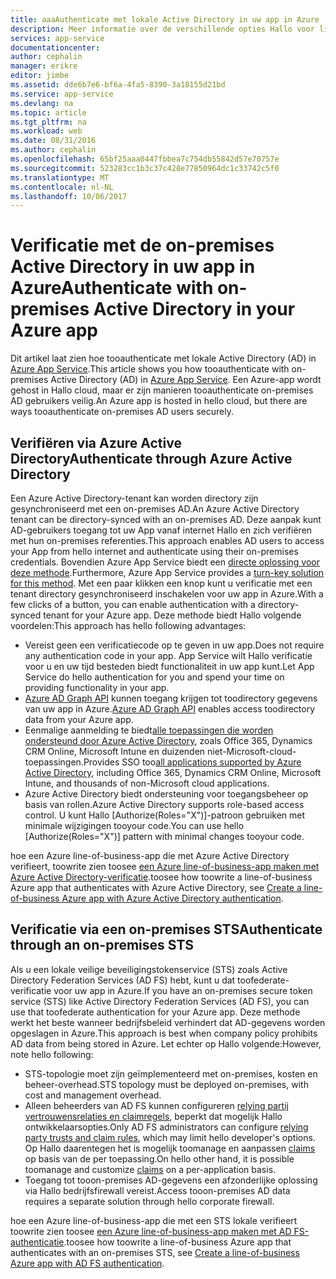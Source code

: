 ```yaml
---
title: aaaAuthenticate met lokale Active Directory in uw app in Azure | Microsoft Docs
description: Meer informatie over de verschillende opties Hallo voor line-of-business-apps in Azure App Service-tooauthenticate met lokale Active Directory
services: app-service
documentationcenter: 
author: cephalin
manager: erikre
editor: jimbe
ms.assetid: dde6b7e6-bf6a-4fa5-8390-3a18155d21bd
ms.service: app-service
ms.devlang: na
ms.topic: article
ms.tgt_pltfrm: na
ms.workload: web
ms.date: 08/31/2016
ms.author: cephalin
ms.openlocfilehash: 65bf25aaa0447fbbea7c754db55842d57e70757e
ms.sourcegitcommit: 523283cc1b3c37c428e77850964dc1c33742c5f0
ms.translationtype: MT
ms.contentlocale: nl-NL
ms.lasthandoff: 10/06/2017
---
```

# <a name="authenticate-with-on-premises-active-directory-in-your-azure-app"></a><span data-ttu-id="60911-103">Verificatie met de on-premises Active Directory in uw app in Azure</span><span class="sxs-lookup"><span data-stu-id="60911-103">Authenticate with on-premises Active Directory in your Azure app</span></span>
<span data-ttu-id="60911-104">Dit artikel laat zien hoe tooauthenticate met lokale Active Directory (AD) in [Azure App Service](../app-service/app-service-value-prop-what-is.md).</span><span class="sxs-lookup"><span data-stu-id="60911-104">This article shows you how tooauthenticate with on-premises Active Directory (AD) in [Azure App Service](../app-service/app-service-value-prop-what-is.md).</span></span> <span data-ttu-id="60911-105">Een Azure-app wordt gehost in Hallo cloud, maar er zijn manieren tooauthenticate on-premises AD gebruikers veilig.</span><span class="sxs-lookup"><span data-stu-id="60911-105">An Azure app is hosted in hello cloud, but there are ways tooauthenticate on-premises AD users securely.</span></span> 

## <a name="authenticate-through-azure-active-directory"></a><span data-ttu-id="60911-106">Verifiëren via Azure Active Directory</span><span class="sxs-lookup"><span data-stu-id="60911-106">Authenticate through Azure Active Directory</span></span>
<span data-ttu-id="60911-107">Een Azure Active Directory-tenant kan worden directory zijn gesynchroniseerd met een on-premises AD.</span><span class="sxs-lookup"><span data-stu-id="60911-107">An Azure Active Directory tenant can be directory-synced with an on-premises AD.</span></span> <span data-ttu-id="60911-108">Deze aanpak kunt AD-gebruikers toegang tot uw App vanaf internet Hallo en zich verifiëren met hun on-premises referenties.</span><span class="sxs-lookup"><span data-stu-id="60911-108">This approach enables AD users to access your App from hello internet and authenticate using their on-premises credentials.</span></span> <span data-ttu-id="60911-109">Bovendien Azure App Service biedt een [directe oplossing voor deze methode](../app-service-mobile/app-service-mobile-how-to-configure-active-directory-authentication.md).</span><span class="sxs-lookup"><span data-stu-id="60911-109">Furthermore, Azure App Service provides a [turn-key solution for this method](../app-service-mobile/app-service-mobile-how-to-configure-active-directory-authentication.md).</span></span> <span data-ttu-id="60911-110">Met een paar klikken een knop kunt u verificatie met een tenant directory gesynchroniseerd inschakelen voor uw app in Azure.</span><span class="sxs-lookup"><span data-stu-id="60911-110">With a few clicks of a button, you can enable authentication with a directory-synced tenant for your Azure app.</span></span> <span data-ttu-id="60911-111">Deze methode biedt Hallo volgende voordelen:</span><span class="sxs-lookup"><span data-stu-id="60911-111">This approach has hello following advantages:</span></span>

* <span data-ttu-id="60911-112">Vereist geen een verificatiecode op te geven in uw app.</span><span class="sxs-lookup"><span data-stu-id="60911-112">Does not require any authentication code in your app.</span></span> <span data-ttu-id="60911-113">App Service wilt Hallo verificatie voor u en uw tijd besteden biedt functionaliteit in uw app kunt.</span><span class="sxs-lookup"><span data-stu-id="60911-113">Let App Service do hello authentication for you and spend your time on providing functionality in your app.</span></span>
* <span data-ttu-id="60911-114">[Azure AD Graph API](http://msdn.microsoft.com/library/azure/hh974476.aspx) kunnen toegang krijgen tot toodirectory gegevens van uw app in Azure.</span><span class="sxs-lookup"><span data-stu-id="60911-114">[Azure AD Graph API](http://msdn.microsoft.com/library/azure/hh974476.aspx) enables access toodirectory data from your Azure app.</span></span>
* <span data-ttu-id="60911-115">Eenmalige aanmelding te biedt[alle toepassingen die worden ondersteund door Azure Active Directory](/marketplace/active-directory/), zoals Office 365, Dynamics CRM Online, Microsoft Intune en duizenden niet-Microsoft-cloud-toepassingen.</span><span class="sxs-lookup"><span data-stu-id="60911-115">Provides SSO too[all applications supported by Azure Active Directory](/marketplace/active-directory/), including Office 365, Dynamics CRM Online, Microsoft Intune, and thousands of non-Microsoft cloud applications.</span></span> 
* <span data-ttu-id="60911-116">Azure Active Directory biedt ondersteuning voor toegangsbeheer op basis van rollen.</span><span class="sxs-lookup"><span data-stu-id="60911-116">Azure Active Directory supports role-based access control.</span></span> <span data-ttu-id="60911-117">U kunt Hallo [Authorize(Roles="X")]-patroon gebruiken met minimale wijzigingen tooyour code.</span><span class="sxs-lookup"><span data-stu-id="60911-117">You can use hello [Authorize(Roles="X")] pattern with minimal changes tooyour code.</span></span>

<span data-ttu-id="60911-118">hoe een Azure line-of-business-app die met Azure Active Directory verifieert, toowrite zien toosee [een Azure line-of-business-app maken met Azure Active Directory-verificatie](web-sites-dotnet-lob-application-azure-ad.md).</span><span class="sxs-lookup"><span data-stu-id="60911-118">toosee how toowrite a line-of-business Azure app that authenticates with Azure Active Directory, see [Create a line-of-business Azure app with Azure Active Directory authentication](web-sites-dotnet-lob-application-azure-ad.md).</span></span>

## <a name="authenticate-through-an-on-premises-sts"></a><span data-ttu-id="60911-119">Verificatie via een on-premises STS</span><span class="sxs-lookup"><span data-stu-id="60911-119">Authenticate through an on-premises STS</span></span>
<span data-ttu-id="60911-120">Als u een lokale veilige beveiligingstokenservice (STS) zoals Active Directory Federation Services (AD FS) hebt, kunt u dat toofederate-verificatie voor uw app in Azure.</span><span class="sxs-lookup"><span data-stu-id="60911-120">If you have an on-premises secure token service (STS) like Active Directory Federation Services (AD FS), you can use that toofederate authentication for your Azure app.</span></span> <span data-ttu-id="60911-121">Deze methode werkt het beste wanneer bedrijfsbeleid verhindert dat AD-gegevens worden opgeslagen in Azure.</span><span class="sxs-lookup"><span data-stu-id="60911-121">This approach is best when company policy prohibits AD data from being stored in Azure.</span></span> <span data-ttu-id="60911-122">Let echter op Hallo volgende:</span><span class="sxs-lookup"><span data-stu-id="60911-122">However, note hello following:</span></span>

* <span data-ttu-id="60911-123">STS-topologie moet zijn geïmplementeerd met on-premises, kosten en beheer-overhead.</span><span class="sxs-lookup"><span data-stu-id="60911-123">STS topology must be deployed on-premises, with cost and management overhead.</span></span>
* <span data-ttu-id="60911-124">Alleen beheerders van AD FS kunnen configureren [relying partij vertrouwensrelaties en claimregels](http://technet.microsoft.com/library/dd807108.aspx), beperkt dat mogelijk Hallo ontwikkelaarsopties.</span><span class="sxs-lookup"><span data-stu-id="60911-124">Only AD FS administrators can configure [relying party trusts and claim rules](http://technet.microsoft.com/library/dd807108.aspx), which may limit hello developer's options.</span></span> <span data-ttu-id="60911-125">Op Hallo daarentegen het is mogelijk toomanage en aanpassen [claims](http://technet.microsoft.com/library/ee913571.aspx) op basis van de per toepassing.</span><span class="sxs-lookup"><span data-stu-id="60911-125">On hello other hand, it is possible toomanage and customize [claims](http://technet.microsoft.com/library/ee913571.aspx) on a per-application basis.</span></span>
* <span data-ttu-id="60911-126">Toegang tot tooon-premises AD-gegevens een afzonderlijke oplossing via Hallo bedrijfsfirewall vereist.</span><span class="sxs-lookup"><span data-stu-id="60911-126">Access tooon-premises AD data requires a separate solution through hello corporate firewall.</span></span>

<span data-ttu-id="60911-127">hoe een Azure line-of-business-app die met een STS lokale verifieert toowrite zien toosee [een Azure line-of-business-app maken met AD FS-authenticatie](web-sites-dotnet-lob-application-adfs.md).</span><span class="sxs-lookup"><span data-stu-id="60911-127">toosee how toowrite a line-of-business Azure app that authenticates with an on-premises STS, see [Create a line-of-business Azure app with AD FS authentication](web-sites-dotnet-lob-application-adfs.md).</span></span>

